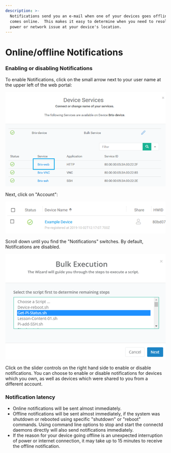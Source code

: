```yaml
---
description: >-
  Notifications send you an e-mail when one of your devices goes offline or
  comes online.  This makes it easy to determine when you need to resolve a
  power or network issue at your device's location.
---
```


# Online/offline Notifications

### Enabling or disabling Notifications

To enable Notifications, click on the small arrow next to your user name at the upper left of the web portal:

![](../.gitbook/assets/image%20%28152%29.png)

Next, click on "Account":

![](../.gitbook/assets/image%20%28236%29.png)

Scroll down until you find the "Notifications" switches.  By default, Notifications are disabled.

![](../.gitbook/assets/image%20%28381%29.png)

Click on the slider controls on the right hand side to enable or disable notifications.  You can choose to enable or disable notifications for devices which you own, as well as devices which were shared to you from a different account.

### Notification latency

* Online notifications will be sent almost immediately. 
* Offline notifications will be sent almost immediately, if the system was shutdown or rebooted using specific "shutdown" or "reboot" commands.  Using command line options to stop and start the connectd daemons directly will also send notifications immediately.
* If the reason for your device going offline is an unexpected interruption of power or internet connection, it may take up to 15 minutes to receive the offline notification.

